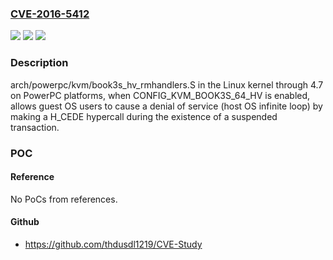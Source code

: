 ### [CVE-2016-5412](https://cve.mitre.org/cgi-bin/cvename.cgi?name=CVE-2016-5412)
![](https://img.shields.io/static/v1?label=Product&message=n%2Fa&color=blue)
![](https://img.shields.io/static/v1?label=Version&message=n%2Fa&color=blue)
![](https://img.shields.io/static/v1?label=Vulnerability&message=n%2Fa&color=brighgreen)

### Description

arch/powerpc/kvm/book3s_hv_rmhandlers.S in the Linux kernel through 4.7 on PowerPC platforms, when CONFIG_KVM_BOOK3S_64_HV is enabled, allows guest OS users to cause a denial of service (host OS infinite loop) by making a H_CEDE hypercall during the existence of a suspended transaction.

### POC

#### Reference
No PoCs from references.

#### Github
- https://github.com/thdusdl1219/CVE-Study

